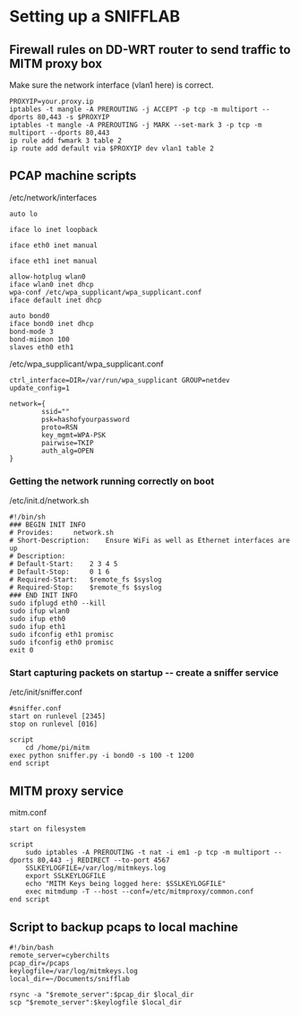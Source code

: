 # Setting up a SNIFFLAB

## Firewall rules on DD-WRT router to send traffic to MITM proxy box
Make sure the network interface (vlan1 here) is correct.

	PROXYIP=your.proxy.ip
	iptables -t mangle -A PREROUTING -j ACCEPT -p tcp -m multiport --dports 80,443 -s $PROXYIP
	iptables -t mangle -A PREROUTING -j MARK --set-mark 3 -p tcp -m multiport --dports 80,443
	ip rule add fwmark 3 table 2
	ip route add default via $PROXYIP dev vlan1 table 2

## PCAP machine scripts
/etc/network/interfaces

	auto lo

	iface lo inet loopback

	iface eth0 inet manual

	iface eth1 inet manual

	allow-hotplug wlan0
	iface wlan0 inet dhcp
	wpa-conf /etc/wpa_supplicant/wpa_supplicant.conf
	iface default inet dhcp

	auto bond0
	iface bond0 inet dhcp
	bond-mode 3
	bond-miimon 100
	slaves eth0 eth1

/etc/wpa_supplicant/wpa_supplicant.conf

	ctrl_interface=DIR=/var/run/wpa_supplicant GROUP=netdev
	update_config=1

	network={
	        ssid=""
	        psk=hashofyourpassword
	        proto=RSN
	        key_mgmt=WPA-PSK
	        pairwise=TKIP
	        auth_alg=OPEN
	}

### Getting the network running correctly on boot
/etc/init.d/network.sh

	#!/bin/sh
	### BEGIN INIT INFO
	# Provides:		network.sh
	# Short-Description:	Ensure WiFi as well as Ethernet interfaces are up
	# Description:
	# Default-Start:	2 3 4 5
	# Default-Stop:		0 1 6
	# Required-Start:	$remote_fs $syslog
	# Required-Stop:	$remote_fs $syslog
	### END INIT INFO
	sudo ifplugd eth0 --kill
	sudo ifup wlan0
	sudo ifup eth0
	sudo ifup eth1
	sudo ifconfig eth1 promisc
	sudo ifconfig eth0 promisc
	exit 0

### Start capturing packets on startup -- create a sniffer service
/etc/init/sniffer.conf

	#sniffer.conf
	start on runlevel [2345]
	stop on runlevel [016]

	script
		cd /home/pi/mitm
	exec python sniffer.py -i bond0 -s 100 -t 1200
	end script

## MITM proxy service
mitm.conf

	start on filesystem

	script
		sudo iptables -A PREROUTING -t nat -i em1 -p tcp -m multiport --dports 80,443 -j REDIRECT --to-port 4567
		SSLKEYLOGFILE=/var/log/mitmkeys.log
		export SSLKEYLOGFILE
		echo "MITM Keys being logged here: $SSLKEYLOGFILE"
		exec mitmdump -T --host --conf=/etc/mitmproxy/common.conf
	end script

## Script to backup pcaps to local machine

	#!/bin/bash
	remote_server=cyberchilts
	pcap_dir=/pcaps
	keylogfile=/var/log/mitmkeys.log
	local_dir=~/Documents/snifflab

	rsync -a "$remote_server":$pcap_dir $local_dir
	scp "$remote_server":$keylogfile $local_dir